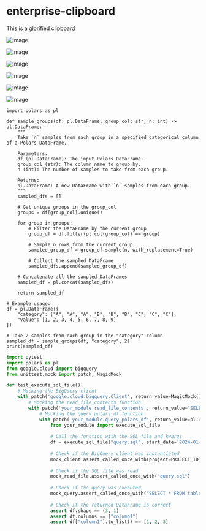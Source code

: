 # enterprise-clipboard
This is a glorified clipboard

![image](https://github.com/Michallote/enterprise-clipboard/assets/74160122/cfc0d250-1ce0-4549-849d-3ee074322e43)

![image](https://github.com/Michallote/enterprise-clipboard/assets/74160122/6cead6e6-f487-4b09-9b06-0d8d38fe5d7c)

![image](https://github.com/Michallote/enterprise-clipboard/assets/74160122/060decef-4bdb-42cd-9d7f-b5721e4df272)

![image](https://github.com/Michallote/enterprise-clipboard/assets/74160122/16c239b4-accd-4909-b0d5-a0545df1cf0a)

![image](https://github.com/Michallote/enterprise-clipboard/assets/74160122/39fa8bf1-3aea-4c35-b098-238d685d15a6)

![image](https://github.com/Michallote/enterprise-clipboard/assets/74160122/985b5e61-ffd9-4740-9565-b34cc6e5fbd9)


```
import polars as pl

def sample_groups(df: pl.DataFrame, group_col: str, n: int) -> pl.DataFrame:
    """
    Take `n` samples from each group in a specified categorical column of a Polars DataFrame.

    Parameters:
    df (pl.DataFrame): The input Polars DataFrame.
    group_col (str): The column name to group by.
    n (int): The number of samples to take from each group.

    Returns:
    pl.DataFrame: A new DataFrame with `n` samples from each group.
    """
    sampled_dfs = []
    
    # Get unique groups in the group_col
    groups = df[group_col].unique()
    
    for group in groups:
        # Filter the DataFrame by the current group
        group_df = df.filter(pl.col(group_col) == group)
        
        # Sample n rows from the current group
        sampled_group_df = group_df.sample(n, with_replacement=True)
        
        # Collect the sampled DataFrame
        sampled_dfs.append(sampled_group_df)
    
    # Concatenate all the sampled DataFrames
    sampled_df = pl.concat(sampled_dfs)
    
    return sampled_df

# Example usage:
df = pl.DataFrame({
    "category": ["A", "A", "A", "B", "B", "B", "C", "C", "C"],
    "value": [1, 2, 3, 4, 5, 6, 7, 8, 9]
})

# Take 2 samples from each group in the "category" column
sampled_df = sample_groups(df, "category", 2)
print(sampled_df)
```

```python
import pytest
import polars as pl
from google.cloud import bigquery
from unittest.mock import patch, MagicMock

def test_execute_sql_file():
    # Mocking the BigQuery client
    with patch('google.cloud.bigquery.Client', return_value=MagicMock()) as mock_client:
        # Mocking the read_file_contents function
        with patch('your_module.read_file_contents', return_value="SELECT * FROM table WHERE date >= '{start_date}'") as mock_read_file:
            # Mocking the query_polars_df function
            with patch('your_module.query_polars_df', return_value=pl.DataFrame({"column1": [1, 2, 3]})) as mock_query:
                from your_module import execute_sql_file
                
                # Call the function with the SQL file and kwargs
                df = execute_sql_file("query.sql", start_date='2024-01-01')
                
                # Check if the BigQuery client was instantiated
                mock_client.assert_called_once_with(project=PROJECT_ID)
                
                # Check if the SQL file was read
                mock_read_file.assert_called_once_with("query.sql")
                
                # Check if the query was executed
                mock_query.assert_called_once_with("SELECT * FROM table WHERE date >= '2024-01-01'", client=mock_client.return_value)
                
                # Check if the returned DataFrame is correct
                assert df.shape == (3, 1)
                assert df.columns == ["column1"]
                assert df["column1"].to_list() == [1, 2, 3]
```
